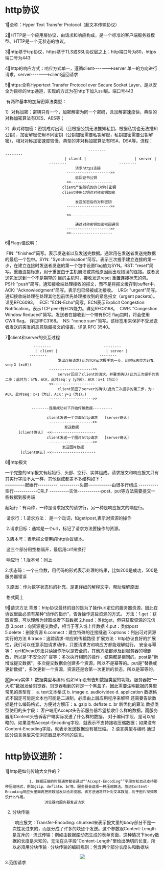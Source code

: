 # http协议  

1⃣️全称：Hyper Text Transfer Protocol（超文本传输协议）

2⃣️HTTP是一个应用层协议，由请求和响应构成，是一个标准的客户端服务器模型。HTTP是一个无状态的协议。

3⃣️http基于tcp协议，https基于TLS或SSL协议层之上；http端口号为80，https端口号为443

4⃣️http的响应方式：响应方式单一，遵循client------->server 单一的方向进行请求，server------->client返回请求

5⃣️https:全称Hypertext Transfer Protocol over Secure Socket Layer。是以安全为目标的http通道，实现的方式为在http下加入ssl层。端口号443

​		 有两种基本的加解密算法类型：

​		1）对称加密：密钥只有一个，加密解密为同一个密码，且加解密速度快，典型的对称加密算法有DES、AES等；

​		2）非对称加密：密钥成对出现（且根据公钥无法推知私钥，根据私钥也无法推知公钥），加密解密使用不同密钥（公钥加密需要私钥解密，私钥加密需要公钥解密），相对对称加密速度较慢，典型的非对称加密算法有RSA、DSA等。
​				流程：

	 									  --------                        --------
					           | client |                      | server |
	                    --------                        --------
	                                请求https连接         
	                            -------------------->>  
	                                返回证书公钥
	                            <<-------------------
	                          client产生随机的的(对称)密钥
	                          client使用公钥对对称密钥加密   
	
	                                发送加密后的对称密钥         
	                            -------------------->>
	                                
	                            <<-------------------
	                            
	                                通过对称密钥加密密闻通信
	                            -------------------->>
	                            <<------------------- 

6⃣️Flags值说明：

​        FIN: "finished"简写。表示发送者以及发送完数据。通常用在发送者发送完数据的最后一个包中。
​	    SYN: "Synchronisation"简写。表示三次握手建立连接的第一步，在建立连接时发送者发送的第一个包中设置flag值为SYN。
​	    RST: "reset"简写。重置连接标志，用于重置由于主机崩溃或其他原因而出现错误的连接。或者发送包发送到一个不是期望的                  目的主机时，接收发送reset 重置连接标志的包。
​	    PSH: "push"简写。通知接收端处理接收的报文，而不是将报文缓存到buffer中。
​	    ACK: "Acknowledgment"简写。表示包已经被成功接收。
​	    URG: "urgent"简写。通知接收端处理在处理其他包前优先处理接收到的紧急报文（urgent packets）。详见RFC6093。
​	    ECE: "ECN-Echo"简写。ECN表示Explicit Congestion Notification。表示TCP peer有ECN能力。详见RFC3168。
​	    CWR: "Congestion Window Reduced"简写。发送者在接收到一个带有ECE flag包时，将会使用CWR flag。 详见RFC3168。
​	    NS: "nonce sum"简写。该标签用来保护不受发送者发送的突发的恶意隐藏报文的侵害。详见 RFC 3540。 

7⃣️client和server的交互过程   

		         --------                        --------
			      | client |                      | server |
	           --------                        --------
	                        发出连接请求(此为TCP三次握手第一步，此时标志位为SYN，seq:X (x=0))         
	                    -------------------->>  
	                        server回应了client的请求，并要求确认(此为三次握手的第二步；此时为：SYN，ACK，此时seq：y（y为0），ACK：x+1（为1）)
	                    <<-------------------  
	                        client回应了server的确认(此为三次握手的第三步，为：ACK，此时seq：x+1（为1），ACK：y+1（为1）。)         
	                    -------------------->>
	                        
	            --------连接成功以下开始传输数据---------
	                         
	                   client发送一个页面http请求   [server确认]
	                    -------------------->>
	                           发送数据
	      [client确认]  <<--------------------
	                   client发送一个图片http请求   [server确认]
	                    -------------------->>
	                          发送图片数据
	       [client确认] <<--------------------    

8⃣️http报文

​      一个完整的http报文有起始行、头部、空行、实体组成。请求报文和响应报文只有其实行字段不太一样，其他组成都差不多
​          结构如下：   
​                       ----------起始行----------
​                       ----------头部------------由很多行组成
​                       ----------空行------------CRLF
​                       ----------实体------------post、put等方法需要提交一些数据到服务端

​		起始行：有两种，一种是请求报文的请求行，另一种是响应报文的响应行。

​		              请求行：1.请求方法： 是一个动词，如get/post,表示对资源的操作

​                                      2.请求目标：通常是一个url，标记了请求方法要操作的资源。

​                                      3.版本号：表示报文使用的http协议版本。

​                                      这三个部分用空格隔开，最后用crlf来换行

​                      响应行：1.版本号：同上

​                                      2.状态码：一个三位数，用代码的形式表示处理的结果，比如200是成功，500是服务器错误

​                                      3.原因：作为数字状态码的补充，是更详细的解释文字，帮助理解原因

​                                     格式同上

  9⃣️请求方法
         背景：http协议最终的目的是为了操作url定位的服务器资源，因此在协议里面必须有某种“动作的指示”，告诉操作这些资源的方式。
         方法：1.get：获取资源，可以理解为读取或者下载数据
              2.head：类似get，但只获取资源的元信息
              3.post：向资源提交数据，相当于写入或上传数据
              4.put：类似post
              5.delete：删除资源
              6.connect：建立特殊的连接隧道
              7.options：列出可对资源实行的方法
              8.trace：追踪请求-响应的传输路径
         扩展方法：http协议良好的扩展性，我们可以任意添加请求动作，只要请求方和响应方都能理解就行。
         安全与幂等：
              get和head方法只读操作所以是安全的，其他方法都涉及到服务器的增删改，所以是“不安全的”
              幂等：多次执行相同的操作，结果都是相同的。post是"新增或提交数据"，多次提交数据会创建多个资源，所以不是幂等的。put是"替换或更新数据"，多次更新一个资源，资源还是会第一次更新的状态，所以是幂等的。

  🔟body实体
         1. 数据类型与编码
                假如http没有告知数据类型的功能，服务器把“一大坨”数据发给浏览器，浏览器看到的将是一个黑盒子。因此需要注明数据的类型
                常见的类型有： a. text文本格式
                             b. image
                             c. audio/video
                             d. application 数据格式不固定可能是文本也可能是二进制，必须由上层应用程序来解释
                还需要告诉数据是什么编码格式，方便对方解压：a. gzip
                                                      b. deflate
                                                      c. br 新优化的算法
            数据类型使用的头字段：
                  客户端用Accept头告诉服务器希望接收什么样的数据，而服务器用Content头告诉客户端实际发送了什么样的数据。
                  对于编码字段，是可以省略的。如果没有Accept-Encoding字段，就表示不支持接收压缩数据；如果没有Content-Encoding字段，就表示发送数据没有被压缩。
                  2.语言类型与编码
                通过区分语言类型来使浏览器显示不同的语言。

# http协议进阶：
 1⃣️http是如何传输大文件的？

               1. 数据压缩的时候通常都会通过““Accept-Encoding””字段告知自己支持那种压缩格式，例如gzip、deflate、br等。服务器会选择一种压缩算法，放进Content-Encoding响应头里面再把原数据发回给浏览器。该方法通常只针对文本数据，对于图片视频等没什么作用。
                      浏览器向服务器发送请求
   2. 分块传输

         · 响应报文：Transfer-Encoding: chunked来表示报文里的body部分不是一次性发过来的，而是分成了许多的块逐个发送。这个参数跟Content-Length是互斥的
         · 流式传输：例如由数据库动态生成的表单页面，这种情况下body数据的长度是未知的，无法在头字段"Content-Length"里给出确切的长度，所以必须用分块传输
         · 分块传输的编码规则：包含两个部分长度头和数据块

<div align=center>
<img src="https://static001.geekbang.org/resource/image/25/10/25e7b09cf8cb4eaebba42b4598192410.png"/>
</div>
               3.范围请求

